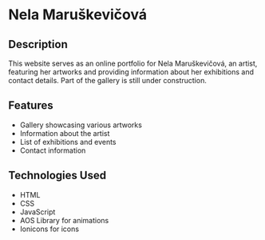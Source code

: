 # Nela Maruškevičová

## Description
This website serves as an online portfolio for Nela Maruškevičová, an artist, featuring her artworks and providing information about her exhibitions and contact details. Part of the gallery is still under construction.

## Features
- Gallery showcasing various artworks
- Information about the artist
- List of exhibitions and events
- Contact information

## Technologies Used
- HTML
- CSS
- JavaScript
- AOS Library for animations
- Ionicons for icons
